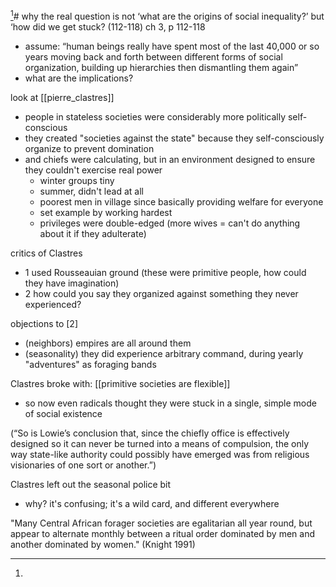 [^1]# why the real question is not ‘what are the origins of social inequality?’ but ‘how did we get stuck? (112-118)
ch 3, p 112-118

- assume: “human beings really have spent most of the last 40,000 or so years moving back and forth between different forms of social organization, building up hierarchies then dismantling them again”
- what are the implications?

look at [[pierre_clastres]]
- people in stateless societies were considerably more politically self-conscious
- they created "societies against the state" because they self-consciously organize to prevent domination
- and chiefs were calculating, but in an environment designed to ensure they couldn't exercise real power
	- winter groups tiny
	- summer, didn't lead at all
	- poorest men in village since basically providing welfare for everyone
	- set example by working hardest
	- privileges were double-edged (more wives = can't do anything about it if they adulterate)

critics of Clastres
- 1 used Rousseauian ground (these were primitive people, how could they have imagination)
- 2 how could you say they organized against something they never experienced?

objections to [2]
- (neighbors) empires are all around them
- (seasonality) they did experience arbitrary command, during yearly "adventures" as foraging bands

Clastres broke with: [[primitive societies are flexible]]
- so now even radicals thought they were stuck in a single, simple mode of social existence

(“So is Lowie’s conclusion that, since the chiefly office is effectively designed so it can never be turned into a means of compulsion, the only way state-like authority could possibly have emerged was from religious visionaries of one sort or another.”)

Clastres left out the seasonal police bit
- why? it's confusing; it's a wild card, and different everywhere

"Many Central African forager societies are egalitarian all year round, but appear to alternate monthly between a ritual order dominated by men and another dominated by women." (Knight 1991)
[^1]: 